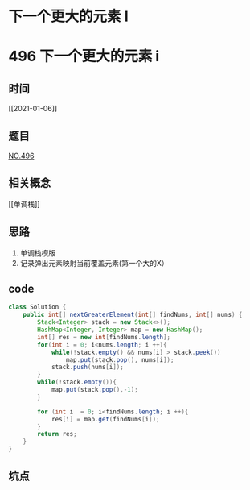 # 下一个更大的元素 I
# 496 下一个更大的元素 i
## 时间
[[2021-01-06]]
## 题目
[NO.496](https://leetcode-cn.com/problems/next-greater-element-i/)
## 相关概念
[[单调栈]]

## 思路
1. 单调栈模版
2. 记录弹出元素映射当前覆盖元素(第一个大的X）

## code

```java
class Solution {
    public int[] nextGreaterElement(int[] findNums, int[] nums) {
        Stack<Integer> stack = new Stack<>();
        HashMap<Integer, Integer> map = new HashMap();
        int[] res = new int[findNums.length];
        for(int i = 0; i<nums.length; i ++){
            while(!stack.empty() && nums[i] > stack.peek())
                map.put(stack.pop(), nums[i]);
            stack.push(nums[i]);
        }
        while(!stack.empty()){
            map.put(stack.pop(),-1);
        }

        for (int i  = 0; i<findNums.length; i ++){
            res[i] = map.get(findNums[i]);
        }
        return res;
    }
}

```
## 坑点

